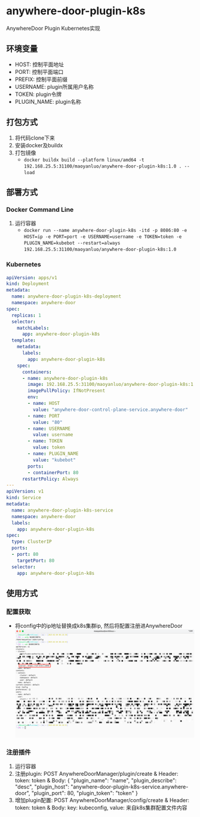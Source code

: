 # anywhere-door-plugin-k8s
AnywhereDoor Plugin Kubernetes实现

## 环境变量
* HOST: 控制平面地址
* PORT: 控制平面端口
* PREFIX: 控制平面前缀
* USERNAME: plugin所属用户名称
* TOKEN: plugin令牌
* PLUGIN_NAME: plugin名称

## 打包方式
1. 将代码clone下来
2. 安装docker及buildx
3. 打包镜像
    * `docker buildx build --platform linux/amd64 -t 192.168.25.5:31100/maoyanluo/anywhere-door-plugin-k8s:1.0 . --load`

## 部署方式

### Docker Command Line
1. 运行容器
    * `docker run --name anywhere-door-plugin-k8s -itd -p 8086:80 -e HOST=ip -e PORT=port -e USERNAME=username -e TOKEN=token -e PLUGIN_NAME=kubebot --restart=always 192.168.25.5:31100/maoyanluo/anywhere-door-plugin-k8s:1.0`

### Kubernetes
```yaml
apiVersion: apps/v1
kind: Deployment
metadata:
  name: anywhere-door-plugin-k8s-deployment
  namespace: anywhere-door
spec:
  replicas: 1
  selector:
    matchLabels:
      app: anywhere-door-plugin-k8s
  template:
    metadata:
      labels:
        app: anywhere-door-plugin-k8s
    spec:
      containers:
      - name: anywhere-door-plugin-k8s
        image: 192.168.25.5:31100/maoyanluo/anywhere-door-plugin-k8s:1.0
        imagePullPolicy: IfNotPresent
        env:
        - name: HOST
          value: "anywhere-door-control-plane-service.anywhere-door"
        - name: PORT
          value: "80"
        - name: USERNAME
          value: username
        - name: TOKEN
          value: token
        - name: PLUGIN_NAME
          value: "kubebot"
        ports:
        - containerPort: 80
      restartPolicy: Always
---
apiVersion: v1
kind: Service
metadata:
  name: anywhere-door-plugin-k8s-service
  namespace: anywhere-door
  labels:
    app: anywhere-door-plugin-k8s
spec:
  type: ClusterIP
  ports:
  - port: 80
    targetPort: 80
  selector:
    app: anywhere-door-plugin-k8s
```

## 使用方式
### 配置获取
* 将config中的ip地址替换成k8s集群ip, 然后将配置注册进AnywhereDoor
![config](config.png)
### 注册插件
1. 运行容器
2. 注册plugin: POST AnywhereDoorManager/plugin/create & Header: token: token & Body: { "plugin_name": "name", "plugin_describe": "desc", "plugin_host": "anywhere-door-plugin-k8s-service.anywhere-door", "plugin_port": 80, "plugin_token": "token" }
3. 增加plugin配置: POST AnywhereDoorManager/config/create & Header: token: token & Body: key: kubeconfig, value: 来自k8s集群配置文件内容